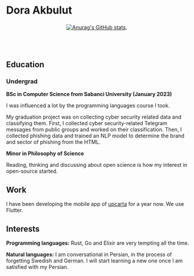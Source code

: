 # Dora Akbulut

<p align="center">
  <a href="https://github.com/anuraghazra/github-readme-stats">
    <img align="center" src="https://github-readme-stats.vercel.app/api?username=akbulutdora&theme=dark" alt="Anurag's GitHub stats" />
  </a>
    &#x200A;&#x200A;&#x200A;&#x200A;&#x200A;&#x200A;&#x200A;&#x200A;&#x200A;&#x200A;
  <a href="https://github.com/anuraghazra/github-readme-stats">
    <img align="center" src="https://github-readme-stats.vercel.app/api/top-langs/?username=akbulutdora&show_icons=true&theme=dark&layout=compact&langs_count=8" alt="Top Langs" style="margin-left: 1000px" />
  </a>
</p>

## Education
### Undergrad
**BSc in Computer Science from Sabanci University (January 2023)**

I was influenced a lot by the programming languages course I took.

My graduation project was on collecting cyber security related data and classifying them. First, I collected cyber security-related Telegram messages from public groups and worked on their classification. Then, I collected phishing data and trained an NLP model to determine the brand and sector of phishing from the HTML.

**Minor in Philosophy of Science**

Reading, thinking and discussing about open science is how my interest in open-source started.

## Work
I have been developing the mobile app of [upcarta](https://www.upcarta.com/) for a year now. We use Flutter.

## Interests
**Programming languages:** Rust, Go and Elixir are very tempting all the time.

**Natural languages:** I am conversational in Persian, in the process of forgetting Swedish and German. I will start learning a new one once I am satisfied with my Persian.

<!-- ## Languages
### Beginner Rust
I have enjoyed no language more than Rust.
The language is great, but the ecosystem around it makes it unbeatable.

### C++ Appreciator
While Rust has largely replaced C++ in my life, I still respect and admire it.

### Begrudging Pythonier
Python is great for quick problems and scripts but nothing too substantial.
Developement speed is rarely worth the headaches small typos can cause. -->
